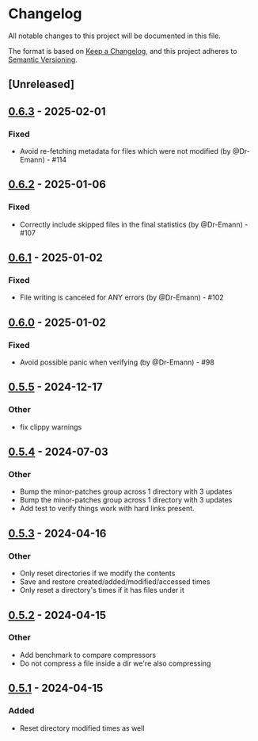 # Changelog

All notable changes to this project will be documented in this file.

The format is based on [Keep a Changelog](https://keepachangelog.com/en/1.0.0/),
and this project adheres to [Semantic Versioning](https://semver.org/spec/v2.0.0.html).

## [Unreleased]

## [0.6.3](https://github.com/Dr-Emann/applesauce/compare/applesauce-v0.6.2...applesauce-v0.6.3) - 2025-02-01

### Fixed
- Avoid re-fetching metadata for files which were not modified (by @Dr-Emann) - #114

## [0.6.2](https://github.com/Dr-Emann/applesauce/compare/applesauce-v0.6.1...applesauce-v0.6.2) - 2025-01-06

### Fixed
- Correctly include skipped files in the final statistics (by @Dr-Emann) - #107

## [0.6.1](https://github.com/Dr-Emann/applesauce/compare/applesauce-v0.6.0...applesauce-v0.6.1) - 2025-01-02

### Fixed
- File writing is canceled for ANY errors (by @Dr-Emann) - #102

## [0.6.0](https://github.com/Dr-Emann/applesauce/compare/applesauce-v0.5.5...applesauce-v0.6.0) - 2025-01-02

### Fixed
- Avoid possible panic when verifying (by @Dr-Emann) - #98

## [0.5.5](https://github.com/Dr-Emann/applesauce/compare/applesauce-v0.5.4...applesauce-v0.5.5) - 2024-12-17

### Other

- fix clippy warnings

## [0.5.4](https://github.com/Dr-Emann/applesauce/compare/applesauce-v0.5.3...applesauce-v0.5.4) - 2024-07-03

### Other
- Bump the minor-patches group across 1 directory with 3 updates
- Bump the minor-patches group across 1 directory with 3 updates
- Add test to verify things work with hard links present.

## [0.5.3](https://github.com/Dr-Emann/applesauce/compare/applesauce-v0.5.2...applesauce-v0.5.3) - 2024-04-16

### Other
- Only reset directories if we modify the contents
- Save and restore created/added/modified/accessed times
- Only reset a directory's times if it has files under it

## [0.5.2](https://github.com/Dr-Emann/applesauce/compare/applesauce-v0.5.1...applesauce-v0.5.2) - 2024-04-15

### Other
- Add benchmark to compare compressors
- Do not compress a file inside a dir we're also compressing

## [0.5.1](https://github.com/Dr-Emann/applesauce/compare/applesauce-v0.5.0...applesauce-v0.5.1) - 2024-04-15

### Added

- Reset directory modified times as well
